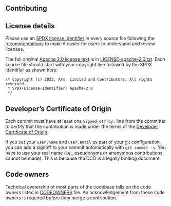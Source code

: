 ## Contributing

## License details

Please use an [SPDX license identifier](http://spdx.org/licenses/) in every source file following the [recommendations](https://spdx.dev/spdx-specification-21-web-version/#h.twlc0ztnng3b) to make it easier for users to understand and review licenses.

The full original [Apache 2.0 license text](http://www.apache.org/licenses/LICENSE-2.0) is in [LICENSE-apache-2.0.txt](LICENSE-apache-2.0.txt). Each source file should start with your copyright line followed by the SPDX identifier as shown here:

```
/* Copyright (c) 2022, Arm  Limited and Contributors. All rights reserved.
 * SPDX-License-Identifier: Apache-2.0
 */
```

## Developer’s Certificate of Origin

Each commit must have at least one `Signed-off-by:` line from the committer to certify that the contribution is made under the terms of the [Developer Certificate of Origin](./DCO.txt).

If you set your `user.name` and `user.email` as part of your git configuration, you can add a signoff to your commit automatically with `git commit -s`. You have to use your real name (i.e., pseudonyms or anonymous contributions cannot be made). This is because the DCO is a legally binding document.

## Code owners

Technical ownership of most parts of the codebase falls on the code owners
listed in [CODEOWNERS](CODEOWNERS) file. An acknowledgement from these code owners is required before they merge a contribution.
